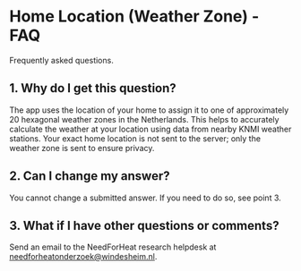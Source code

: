 # Home Location (Weather Zone) - FAQ

Frequently asked questions.

## 1. Why do I get this question?
The app uses the location of your home to assign it to one of approximately 20 hexagonal weather zones in the Netherlands. This helps to accurately calculate the weather at your location using data from nearby KNMI weather stations. Your exact home location is not sent to the server; only the weather zone is sent to ensure privacy.

## 2. Can I change my answer?
You cannot change a submitted answer. If you need to do so, see point 3.

## 3. What if I have other questions or comments?
Send an email to the NeedForHeat research helpdesk at [needforheatonderzoek@windesheim.nl](mailto:needforheatonderzoek@windesheim.nl).

